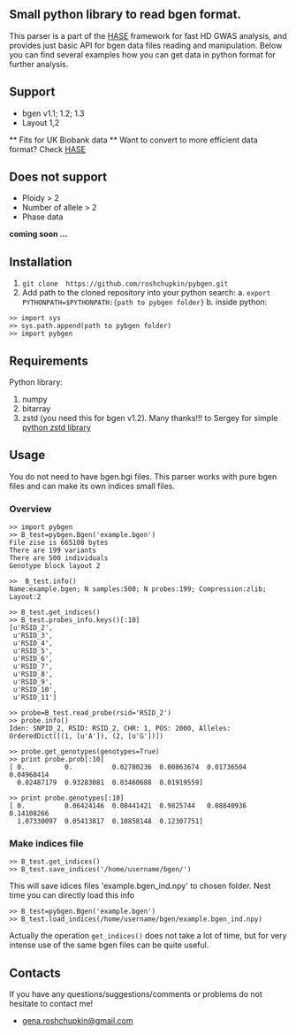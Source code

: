 ## Small python library to read bgen format.

This parser is a part of the [HASE](https://github.com/roshchupkin/hase) framework for fast HD GWAS analysis, and provides just basic API for bgen data files reading and manipulation.
Below you can find several examples how you can get data in python format for further analysis.

## Support
* bgen v1.1; 1.2; 1.3
* Layout 1,2

** Fits for UK Biobank data **
Want to convert to more efficient data format? Check  [HASE](https://github.com/roshchupkin/hase)

## Does not support
* Ploidy > 2
* Number of allele > 2
* Phase data

**coming soon ...**

## Installation
1. `git clone  https://github.com/roshchupkin/pybgen.git`
2. Add path to the cloned repository into your python search:
a. `export PYTHONPATH=$PYTHONPATH:{path to pybgen folder}`
b. inside python:
```
>> import sys
>> sys.path.append(path to pybgen folder)
>> import pybgen
 ```

## Requirements

Python library:
1. numpy
2. bitarray
3. zstd (you need this for bgen v1.2). Many thanks!!! to Sergey for simple [python zstd library](https://github.com/sergey-dryabzhinsky/python-zstd)

## Usage

You do not need to have bgen.bgi files. This parser works with pure bgen files and can make its own indices small files.
### Overview
```
>> import pybgen
>> B_test=pybgen.Bgen('example.bgen')
File zise is 665108 bytes
There are 199 variants
There are 500 individuals
Genotype block layout 2

>>  B_test.info()
Name:example.bgen; N samples:500; N probes:199; Compression:zlib; Layout:2

>> B_test.get_indices()
>> B_test.probes_info.keys()[:10]
[u'RSID_2',
 u'RSID_3',
 u'RSID_4',
 u'RSID_5',
 u'RSID_6',
 u'RSID_7',
 u'RSID_8',
 u'RSID_9',
 u'RSID_10',
 u'RSID_11']

>> probe=B_test.read_probe(rsid='RSID_2')
>> probe.info()
Iden: SNPID_2, RSID: RSID_2, CHR: 1, POS: 2000, Alleles: OrderedDict([(1, [u'A']), (2, [u'G'])])

>> probe.get_genotypes(genotypes=True)
>> print probe.prob[:10]
[ 0.          0.          0.02780236  0.00863674  0.01736504  0.04968414
  0.02487179  0.93283081  0.03460688  0.01919559]

>> print probe.genotypes[:10]
[ 0.          0.06424146  0.08441421  0.9825744   0.08840936  0.14108266
  1.07330097  0.05413817  0.10858148  0.12307751]
```

### Make indices file
```
>> B_test.get_indices()
>> B_test.save_indices('/home/username/bgen/')
```

This will save idices files 'example.bgen_ind.npy' to chosen folder.
Nest time you can directly load this info
```
>> B_test=pybgen.Bgen('example.bgen')
>> B_test.load_indices(/home/username/bgen/example.bgen_ind.npy)
```

Actually the operation `get_indices()` does not take a lot of time, but for very intense use of the same bgen files can be quite useful.


## Contacts

If you have any questions/suggestions/comments or problems do not hesitate to contact me!

* gena.roshchupkin@gmail.com
